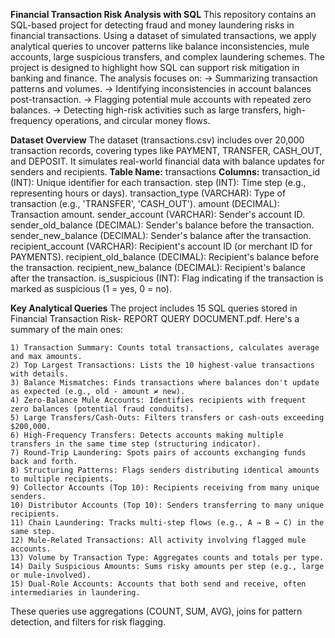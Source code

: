 **Financial Transaction Risk Analysis with SQL**
This repository contains an SQL-based project for detecting fraud and money laundering risks in financial transactions. Using a dataset of simulated transactions, we apply analytical queries to uncover patterns like balance inconsistencies, mule accounts, large suspicious transfers, and complex laundering schemes. The project is designed to highlight how SQL can support risk mitigation in banking and finance.
The analysis focuses on:
-> Summarizing transaction patterns and volumes.
-> Identifying inconsistencies in account balances post-transaction.
-> Flagging potential mule accounts with repeated zero balances.
-> Detecting high-risk activities such as large transfers, high-frequency operations, and circular money flows.

**Dataset Overview**
The dataset (transactions.csv) includes over 20,000 transaction records, covering types like PAYMENT, TRANSFER, CASH_OUT, and DEPOSIT. It simulates real-world financial data with balance updates for senders and recipients.
**Table Name:** transactions
**Columns:**
    transaction_id (INT): Unique identifier for each transaction.
    step (INT): Time step (e.g., representing hours or days).
    transaction_type (VARCHAR): Type of transaction (e.g., 'TRANSFER', 'CASH_OUT').
    amount (DECIMAL): Transaction amount.
    sender_account (VARCHAR): Sender's account ID.
    sender_old_balance (DECIMAL): Sender's balance before the transaction.
    sender_new_balance (DECIMAL): Sender's balance after the transaction.
    recipient_account (VARCHAR): Recipient's account ID (or merchant ID for PAYMENTS).
    recipient_old_balance (DECIMAL): Recipient's balance before the transaction.
    recipient_new_balance (DECIMAL): Recipient's balance after the transaction.
    is_suspicious (INT): Flag indicating if the transaction is marked as suspicious (1 = yes, 0 = no).

**Key Analytical Queries**
The project includes 15 SQL queries stored in Financial Transaction Risk- REPORT QUERY DOCUMENT.pdf. Here's a summary of the main ones:

    1) Transaction Summary: Counts total transactions, calculates average and max amounts.
    2) Top Largest Transactions: Lists the 10 highest-value transactions with details.
    3) Balance Mismatches: Finds transactions where balances don't update as expected (e.g., old - amount ≠ new).
    4) Zero-Balance Mule Accounts: Identifies recipients with frequent zero balances (potential fraud conduits).
    5) Large Transfers/Cash-Outs: Filters transfers or cash-outs exceeding $200,000.
    6) High-Frequency Transfers: Detects accounts making multiple transfers in the same time step (structuring indicator).
    7) Round-Trip Laundering: Spots pairs of accounts exchanging funds back and forth.
    8) Structuring Patterns: Flags senders distributing identical amounts to multiple recipients.
    9) Collector Accounts (Top 10): Recipients receiving from many unique senders.
    10) Distributor Accounts (Top 10): Senders transferring to many unique recipients.
    11) Chain Laundering: Tracks multi-step flows (e.g., A → B → C) in the same step.
    12) Mule-Related Transactions: All activity involving flagged mule accounts.
    13) Volume by Transaction Type: Aggregates counts and totals per type.
    14) Daily Suspicious Amounts: Sums risky amounts per step (e.g., large or mule-involved).
    15) Dual-Role Accounts: Accounts that both send and receive, often intermediaries in laundering.

These queries use aggregations (COUNT, SUM, AVG), joins for pattern detection, and filters for risk flagging.
